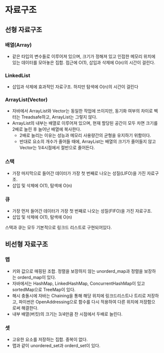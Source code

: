 # 자료구조

## 선형 자료구조

### 배열(Array)
* 같은 타입의 변수들로 이루어져 있으며, 크기가 정해져 있고 인접한 메모리 위치에 있는 데이터를 모아놓은 집합. 접근에 O(1), 삽입과 삭제에 O(n)의 시간이 걸린다.

### LinkedList
* 삽입과 삭제에 효과적인 자료구조. 하지만 탐색에 O(n)의 시간이 걸린다

### ArrayList(Vector)
* 자바에서 ArrayList와 Vector는 동일한 작업에 쓰이지만, 동기화 여부의 차이로 벡터는 Treadsafe하고, ArrayList는 그렇지 않다.
* ArrayList의 내부는 배열로 이루어져 있으며, 현재 할당된 공간이 모두 차면 크기를 2배로 늘린 후 늘어난 배열에 복사한다.
  * 2배로 늘리는 이유는 성능과 메모리 사용량간의 균형을 유지하기 위함이다.
  * 반대로 요소의 개수가 줄어들 때에, ArrayList는 배열의 크기가 줄어들지 않고 Vector는 1/4시점에서 절반으로 줄어든다.
### 스택
* 가장 마지막으로 들어간 데이터가 가장 첫 번째로 나오는 성질(LIFO)을 가진 자료구조.
* 삽입 및 삭제에 O(1), 탐색에 O(n)

### 큐
* 가장 먼저 들어간 데이터가 가장 첫 번째로 나오는 성질(FIFO)을 가진 자료구조.
* 삽입 및 삭제에 O(1), 탐색에 O(n)

스택과 큐는 모두 기본적으로 링크드 리스트로 구현되어있다.

## 비선형 자료구조

### 맵
* 키와 값으로 매핑된 조합. 정렬을 보장하지 않는 unorderd_map과 정렬을 보장하는 orderd_map이 있다.
* 자바에서는 HashMap, LinkedHashMap, ConcurrentHashMap이 있고 sortedMap으로 TreeMap이 있다.
* 해시 충돌시에 자바는 Chaining을 통해 해당 위치에 링크드리스트나 트리로 저장하고, 파이썬은 OpenAddressing으로 함수를 다시 적용하여 다른 위치에 저장함으로써 해결한다.
* 내부 배열(버킷)의 크기는 3/4만큼 찬 시점에서 두배로 늘린다.

### 셋
* 고유한 요소를 저장하는 집합. 중복이 없다.
* 맵과 같이 unordered_set과 orderd_set이 있다.